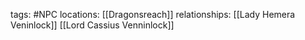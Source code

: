 tags: #NPC
locations: [[Dragonsreach]]
relationships: [[Lady Hemera Veninlock]] [[Lord Cassius Venninlock]]